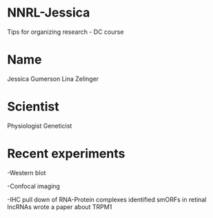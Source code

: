 # NNRL-Jessica
Tips for organizing research - DC course

# Name
Jessica Gumerson
Lina Zelinger
# Scientist
Physiologist
Geneticist
# Recent experiments
-Western blot

-Confocal imaging

-IHC
pull down of RNA-Protein complexes
identified smORFs in retinal lncRNAs
wrote a paper about TRPM1

